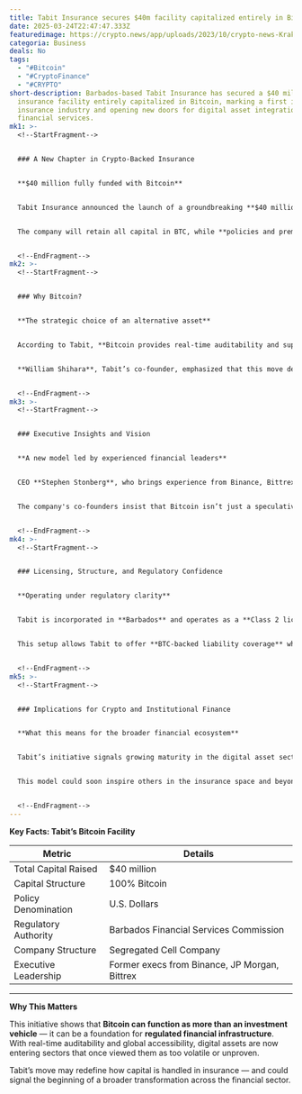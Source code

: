 ```yaml
---
title: Tabit Insurance secures $40m facility capitalized entirely in Bitcoin
date: 2025-03-24T22:47:47.333Z
featuredimage: https://crypto.news/app/uploads/2023/10/crypto-news-Kraken04.webp
categoria: Business
deals: No
tags:
  - "#Bitcoin"
  - "#CryptoFinance"
  - "#CRYPTO"
short-description: Barbados-based Tabit Insurance has secured a $40 million
  insurance facility entirely capitalized in Bitcoin, marking a first in the
  insurance industry and opening new doors for digital asset integration in
  financial services.
mk1: >-
  <!--StartFragment-->


  ### A New Chapter in Crypto-Backed Insurance


  **$40 million fully funded with Bitcoin**


  Tabit Insurance announced the launch of a groundbreaking **$40 million facility capitalized 100% in Bitcoin**, calling it an "industry first." This move allows **real-time verification** by regulators and auditors, offering a level of transparency uncommon in traditional capital structures.


  The company will retain all capital in BTC, while **policies and premiums will remain denominated in U.S. dollars**. This hybrid structure aims to provide the advantages of cryptocurrency’s transparency with the reliability of fiat-based insurance operations.


  <!--EndFragment-->
mk2: >-
  <!--StartFragment-->


  ### Why Bitcoin?


  **The strategic choice of an alternative asset**


  According to Tabit, **Bitcoin provides real-time auditability and superior transparency**, making it well-suited for insurance applications. The company believes Bitcoin's architecture can solve critical pain points in legacy financial systems and introduce **new channels for insurance funding**.


  **William Shihara**, Tabit’s co-founder, emphasized that this move demonstrates strong confidence in Bitcoin and aligns with the company's mission to build a responsive, modern financial platform.


  <!--EndFragment-->
mk3: >-
  <!--StartFragment-->


  ### Executive Insights and Vision


  **A new model led by experienced financial leaders**


  CEO **Stephen Stonberg**, who brings experience from Binance, Bittrex, JP Morgan, and Deutsche Bank, stated that Bitcoin offers a way to tap into an **untapped source of capital**. He described Tabit’s model as a bold attempt to show what the **future of insurance** might look like when merged with digital assets.


  The company's co-founders insist that Bitcoin isn’t just a speculative asset but a **strategic reserve tool** that can support USD-denominated policies and earn regulated returns.


  <!--EndFragment-->
mk4: >-
  <!--StartFragment-->


  ### Licensing, Structure, and Regulatory Confidence


  **Operating under regulatory clarity**


  Tabit is incorporated in **Barbados** and operates as a **Class 2 licensed insurer**, regulated by the **Financial Services Commission**. It functions as a **segregated cell company**, which provides flexibility and risk isolation across different insurance portfolios.


  This setup allows Tabit to offer **BTC-backed liability coverage** while guaranteeing dollar-based returns, positioning it as a **pioneering force in crypto insurance**.


  <!--EndFragment-->
mk5: >-
  <!--StartFragment-->


  ### Implications for Crypto and Institutional Finance


  **What this means for the broader financial ecosystem**


  Tabit’s initiative signals growing maturity in the digital asset sector, particularly as **institutional players seek reliable ways to integrate crypto** into legacy frameworks. As financial innovation continues to evolve, more companies may look to **hybrid capital structures** that combine fiat stability with blockchain advantages.


  This model could soon inspire others in the insurance space and beyond to reconsider how capital is raised, held, and reported in the modern financial era.


  <!--EndFragment-->
---
```

<!--StartFragment-->

**Key Facts: Tabit’s Bitcoin Facility**

| Metric               | Details                                       |
| -------------------- | --------------------------------------------- |
| Total Capital Raised | $40 million                                   |
| Capital Structure    | 100% Bitcoin                                  |
| Policy Denomination  | U.S. Dollars                                  |
| Regulatory Authority | Barbados Financial Services Commission        |
| Company Structure    | Segregated Cell Company                       |
| Executive Leadership | Former execs from Binance, JP Morgan, Bittrex |

- - -

**Why This Matters**

This initiative shows that **Bitcoin can function as more than an investment vehicle** — it can be a foundation for **regulated financial infrastructure**. With real-time auditability and global accessibility, digital assets are now entering sectors that once viewed them as too volatile or unproven.

Tabit’s move may redefine how capital is handled in insurance — and could signal the beginning of a broader transformation across the financial sector.

<!--EndFragment-->